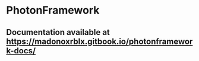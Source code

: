 # PhotonFramework
## Documentation available at https://madonoxrblx.gitbook.io/photonframework-docs/
